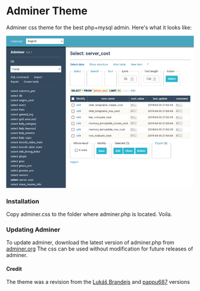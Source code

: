 Adminer Theme
=====================

Adminer css theme for the best php+mysql admin. Here's what it looks like:

<img src="https://raw.githubusercontent.com/Joulss/adminer-theme/master/Screenshot%202021-06-26%20at%2012-16-48%20Select%20server_cost%20-%20Adminer.png" />

### Installation
Copy adminer.css to the folder where adminer.php is located. Voila.

### Updating Adminer
To update adminer, download the latest version of adminer.php from [adminer.org][1] The css can be used without modification for future releases of adminer.

#### Credit
The theme was a revision from the [Lukáš Brandejs][2] and [pappu687][3] versions

  [1]: http://www.adminer.org
  [2]: https://raw.githubusercontent.com/vrana/adminer/master/designs/ng9/adminer.css
  [3]: https://github.com/pappu687/adminer-theme
